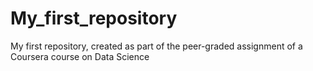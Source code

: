 # My_first_repository
My first repository, created as part of the peer-graded assignment of a Coursera course on Data Science
